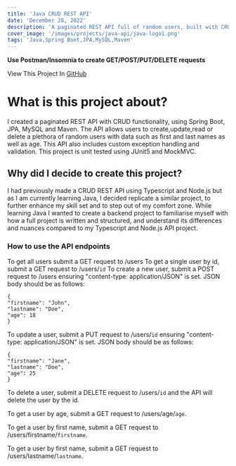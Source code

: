 ```yaml
---
title: 'Java CRUD REST API'
date: 'December 28, 2022'
description: 'A paginated REST API full of random users, built with CRUD functionality.'
cover_image: '/images/projects/java-api/java-logo1.png'
tags: 'Java,Spring Boot,JPA,MySQL,Maven'
---
```


**Use Postman/Insomnia to create GET/POST/PUT/DELETE requests**

View This Project In [GitHub](https://github.com/DomDevs2000/SpringBoot-CRUD-REST-API)

# What is this project about?

I created a paginated REST API with CRUD functionality, using Spring Boot, JPA, MySQL and Maven. The API allows users to
create,update,read or delete a plethora of random users with data such as first and last names as well as age.
This API also includes custom exception handling and validation. This project is unit tested using JUnit5 and MockMVC.


## Why did I decide to create this project?

I had previously made a CRUD REST API using Typescript and Node.js but as I am currently learning Java, I decided
replicate a similar project, to further enhance my skill set and to step out of my comfort zone. While learning Java I
wanted to create a backend project to familiarise myself with how a full project is written and structured, and 
understand its differences and nuances compared to my Typescript and Node.js API project.


### How to use the API endpoints

To get all users submit a GET request to  /users
To get a single user by id, submit a GET request to  /users/```id```
To create a new user, submit a POST request to /users ensuring "content-type: application/JSON" is set. JSON body should
be as follows:

```
{
"firstname": "John",
"lastname": "Doe",
"age": 18
}
```

To update a user, submit a PUT request to /users/```id``` ensuring "content-type: application/JSON" is set. JSON body should
be as follows:

```
{
"firstname": "Jane",
"lastname": "Doe",
"age": 25
}
```

To delete a user, submit a DELETE request to /users/```id``` and the API will delete the user by the id.

To get a user by age, submit a GET request to /users/age/```age```.

To get a user by first name, submit a GET request to /users/firstname/```firstname```.

To get a user by first name, submit a GET request to /users/lastname/```lastname```.